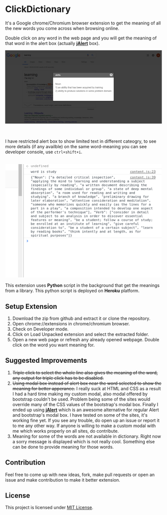 # ClickDictionary
It's a Google chrome/Chromium browser extension to get the meaning of all the new words you come across when browsing online. 

Double click on any word in the web page and you will get the meaning of that word in the alert box (actually **[jAlert](https://www.flwebsites.biz/jAlert/)** box).
</br>

<p align="center">
<img src="https://github.com/emkay-git/ClickDictionary/blob/master/preview.png" alt"Double click on a word shows meaning">
</p>
</br>

I have restricted alert box to show limited text in different cateogry, to see more details (if any availble) on the same word-meaning you can see developer console, use `ctrl+shift+i`.</br></br>
<p align="center">
<img src="https://github.com/emkay-git/ClickDictionary/blob/master/preview2.png" alt"Double click on a word 'study' shows meaning">
</p>

This extension uses **Python** script in the background that get the meanings from a library. This python script is deployed on
**Heroku** platform.

## Setup Extension
1. Download the zip from github and extract it or clone the repository.
2. Open chrome://extensions in chrome/chromium browser.
3. Check on Developer mode.
4. Click on Load Unpacked extension and select the extracted folder.
5. Open a new web page or refresh any already opened webpage. Double click on the word you want meaning for.

## Suggested Improvements
1. ~~Triple click to select the whole line also gives the meaning of the word, any output for triple click has to be disabled.~~
2. ~~Using modal box instead of alert box near the word selected to show the meaning for better apperance.~~ I really suck at HTML and CSS as a result I had a hard time making my custom modal, also modal offered by bootstrap couldn't be used. Problem being some of the sites would override many of the CSS values of the bootstrap's modal box. Finally I ended up using **[jAlert](https://www.flwebsites.biz/jAlert/)** which is an awesome alternative for regular Alert and bootstrap's modal box. I have tested on some of the sites, it's working fine yet. If you see any trouble, do open up an issue or report it to me any other way. If anyone is willing to make a custom modal with me which works properly on all sites, do contribute.
3. Meaning for some of the words are not available in dictionary. Right now a sorry message is displayed which is not really cool. Something else can be done to provide meaning for those words.

## Contribution
Feel free to come up with new ideas, fork, make pull requests or open an issue and make contribution to make it better extension.

## License
This project is licensed under [MIT License](/LICENSE).
